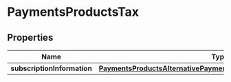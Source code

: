
# PaymentsProductsTax

## Properties
Name | Type | Description | Notes
------------ | ------------- | ------------- | -------------
**subscriptionInformation** | [**PaymentsProductsAlternativePaymentMethodsSubscriptionInformation**](PaymentsProductsAlternativePaymentMethodsSubscriptionInformation.md) |  |  [optional]



